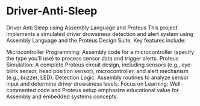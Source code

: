 # Driver-Anti-Sleep
Driver Anti Sleep using Assembly Language and Proteus
This project implements a simulated driver drowsiness detection and alert system using Assembly Language and the Proteus Design Suite.  Key features include:

Microcontroller Programming: Assembly code for a microcontroller (specify the type you'll use) to process sensor data and trigger alerts.
Proteus Simulation: A complete Proteus circuit design, including sensors (e.g., eye-blink sensor, head position sensor), microcontroller, and alert mechanism (e.g., buzzer, LED).
Detection Logic: Assembly routines to analyze sensor input and determine driver drowsiness levels.
Focus on Learning: Well-commented code and Proteus setup emphasize educational value for Assembly and embedded systems concepts.

